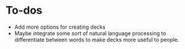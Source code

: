 # To-dos 
- Add more options for creating decks
- Maybe integrate some sort of natural language processing to differentiate between words to make decks more useful to people. 